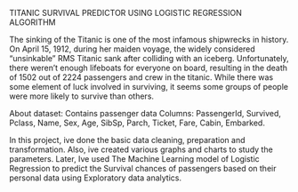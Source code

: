 TITANIC SURVIVAL PREDICTOR USING LOGISTIC REGRESSION ALGORITHM

The sinking of the Titanic is one of the most infamous shipwrecks in history.
On April 15, 1912, during her maiden voyage, the widely considered “unsinkable” RMS Titanic sank after colliding with an iceberg. Unfortunately, there weren’t enough lifeboats for everyone on board, resulting in the death of 1502 out of 2224 passengers and crew in the titanic.
While there was some element of luck involved in surviving, it seems some groups of people were more likely to survive than others.


About dataset: Contains passenger data
Columns:
PassengerId, Survived, Pclass, Name, Sex, Age, SibSp, Parch, Ticket, Fare, Cabin, Embarked.

In this project, ive done the basic data cleaning, preparation and transformation. 
Also, ive created various graphs and charts to study the parameters. 
Later, Ive used The Machine Learning model of Logistic Regression to predict the Survival chances of passengers based on their personal data using Exploratory data analytics.
